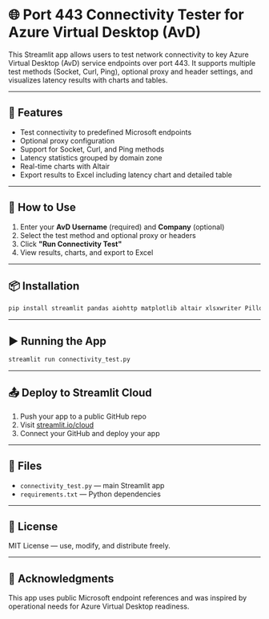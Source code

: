 # 🌐 Port 443 Connectivity Tester for Azure Virtual Desktop (AvD)

This Streamlit app allows users to test network connectivity to key Azure Virtual Desktop (AvD) service endpoints over port 443. It supports multiple test methods (Socket, Curl, Ping), optional proxy and header settings, and visualizes latency results with charts and tables.

---

## 🚀 Features

- Test connectivity to predefined Microsoft endpoints
- Optional proxy configuration
- Support for Socket, Curl, and Ping methods
- Latency statistics grouped by domain zone
- Real-time charts with Altair
- Export results to Excel including latency chart and detailed table

---

## 🧪 How to Use

1. Enter your **AvD Username** (required) and **Company** (optional)
2. Select the test method and optional proxy or headers
3. Click **"Run Connectivity Test"**
4. View results, charts, and export to Excel

---

## 📦 Installation

```bash
pip install streamlit pandas aiohttp matplotlib altair xlsxwriter Pillow
```

---

## ▶️ Running the App

```bash
streamlit run connectivity_test.py
```

---

## 📤 Deploy to Streamlit Cloud

1. Push your app to a public GitHub repo
2. Visit [streamlit.io/cloud](https://streamlit.io/cloud)
3. Connect your GitHub and deploy your app

---

## 📁 Files

- `connectivity_test.py` — main Streamlit app
- `requirements.txt` — Python dependencies

---

## 📃 License

MIT License — use, modify, and distribute freely.

---

## 🙏 Acknowledgments

This app uses public Microsoft endpoint references and was inspired by operational needs for Azure Virtual Desktop readiness.
